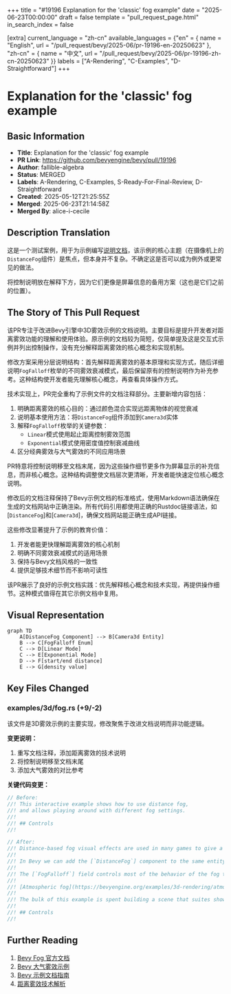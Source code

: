 +++
title = "#19196 Explanation for the 'classic' fog example"
date = "2025-06-23T00:00:00"
draft = false
template = "pull_request_page.html"
in_search_index = false

[extra]
current_language = "zh-cn"
available_languages = {"en" = { name = "English", url = "/pull_request/bevy/2025-06/pr-19196-en-20250623" }, "zh-cn" = { name = "中文", url = "/pull_request/bevy/2025-06/pr-19196-zh-cn-20250623" }}
labels = ["A-Rendering", "C-Examples", "D-Straightforward"]
+++

# Explanation for the 'classic' fog example

## Basic Information
- **Title**: Explanation for the 'classic' fog example
- **PR Link**: https://github.com/bevyengine/bevy/pull/19196
- **Author**: fallible-algebra
- **Status**: MERGED
- **Labels**: A-Rendering, C-Examples, S-Ready-For-Final-Review, D-Straightforward
- **Created**: 2025-05-12T21:25:55Z
- **Merged**: 2025-06-23T21:14:58Z
- **Merged By**: alice-i-cecile

## Description Translation
这是一个测试案例，用于为示例编写[说明文档](https://bevyengine.org/learn/contribute/helping-out/explaining-examples/)，该示例的核心主题（在摄像机上的`DistanceFog`组件）是焦点，但本身并不复杂。不确定这是否可以成为例外或更常见的做法。

将控制说明放在解释下方，因为它们更像是屏幕信息的备用方案（这也是它们之前的位置）。

## The Story of This Pull Request

该PR专注于改进Bevy引擎中3D雾效示例的文档说明。主要目标是提升开发者对距离雾效功能的理解和使用体验。原示例的文档较为简短，仅简单提及这是交互式示例并列出控制操作，没有充分解释距离雾效的核心概念和实现机制。

修改方案采用分层说明结构：首先解释距离雾效的基本原理和实现方式，随后详细说明`FogFalloff`枚举的不同雾效衰减模式，最后保留原有的控制说明作为补充参考。这种结构使开发者能先理解核心概念，再查看具体操作方式。

技术实现上，PR完全重构了示例文件的文档注释部分。主要新增内容包括：
1. 明确距离雾效的核心目的：通过颜色混合实现远距离物体的视觉衰减
2. 说明基本使用方法：将`DistanceFog`组件添加到`Camera3d`实体
3. 解释`FogFalloff`枚举的关键参数：
   - `Linear`模式使用起止距离控制雾效范围
   - `Exponential`模式使用密度值控制衰减曲线
4. 区分经典雾效与大气雾效的不同应用场景

PR特意将控制说明移至文档末尾，因为这些操作细节更多作为屏幕显示的补充信息，而非核心概念。这种结构调整使文档层次更清晰，开发者能快速定位核心概念说明。

修改后的文档注释保持了Bevy示例文档的标准格式，使用Markdown语法确保在生成的文档网站中正确渲染。所有代码引用都使用正确的Rustdoc链接语法，如[`DistanceFog`]和[`Camera3d`]，确保文档网站能正确生成API链接。

这些修改显著提升了示例的教育价值：
1. 开发者能更快理解距离雾效的核心机制
2. 明确不同雾效衰减模式的适用场景
3. 保持与Bevy文档风格的一致性
4. 提供足够技术细节而不影响可读性

该PR展示了良好的示例文档实践：优先解释核心概念和技术实现，再提供操作细节。这种模式值得在其它示例文档中复用。

## Visual Representation

```mermaid
graph TD
    A[DistanceFog Component] --> B[Camera3d Entity]
    B --> C[FogFalloff Enum]
    C --> D[Linear Mode]
    C --> E[Exponential Mode]
    D --> F[start/end distance]
    E --> G[density value]
```

## Key Files Changed

### examples/3d/fog.rs (+9/-2)

该文件是3D雾效示例的主要实现，修改聚焦于改进文档说明而非功能逻辑。

**变更说明：**
1. 重写文档注释，添加距离雾效的技术说明
2. 将控制说明移至文档末尾
3. 添加大气雾效的对比参考

**关键代码变更：**

```rust
// Before:
//! This interactive example shows how to use distance fog,
//! and allows playing around with different fog settings.
//!
//! ## Controls
//!

// After:
//! Distance-based fog visual effects are used in many games to give a soft falloff of visibility to the player for performance and/or visual design reasons. The further away something in a 3D world is from the camera, the more it's mixed or completely overwritten by a given color.
//!
//! In Bevy we can add the [`DistanceFog`] component to the same entity as our [`Camera3d`] to apply a distance fog effect. It has fields for color, directional light parameters, and how the fog falls off over distance. And that's it! The distance fog is now applied to the camera.
//!
//! The [`FogFalloff`] field controls most of the behavior of the fog through different descriptions of fog "curves". I.e. [`FogFalloff::Linear`] lets us define a start and end distance where up until the start distance none of the fog color is mixed in and by the end distance the fog color is as mixed in as it can be. [`FogFalloff::Exponential`] on the other hand uses an exponential curve to drive how "visible" things are with a density value.
//!
//! [Atmospheric fog](https://bevyengine.org/examples/3d-rendering/atmospheric-fog/) is another fog type that uses this same method of setup, but isn't covered here as it is a kind of fog that is most often used to imply distance and size in clear weather, while the ones shown off here are much more "dense".
//!
//! The bulk of this example is spent building a scene that suites showing off that the fog is working as intended by creating a pyramid (a 3D structure with clear delineations), a light source, input handling to modify fog settings, and UI to show what the current fog settings are.
//!
//! ## Controls
//!
```

## Further Reading
1. [Bevy Fog 官方文档](https://docs.rs/bevy/latest/bevy/core_pipeline/fog/index.html)
2. [Bevy 大气雾效示例](https://bevyengine.org/examples/3d-rendering/atmospheric-fog/)
3. [Bevy 示例文档指南](https://bevyengine.org/learn/contribute/helping-out/explaining-examples/)
4. [距离雾效技术解析](https://lettier.github.io/3d-game-shaders-for-beginners/fog.html)